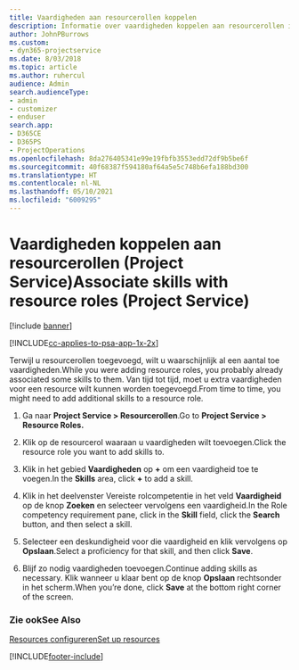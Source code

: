 ```yaml
---
title: Vaardigheden aan resourcerollen koppelen
description: Informatie over vaardigheden koppelen aan resourcerollen in Project Service
author: JohnPBurrows
ms.custom:
- dyn365-projectservice
ms.date: 8/03/2018
ms.topic: article
ms.author: ruhercul
audience: Admin
search.audienceType:
- admin
- customizer
- enduser
search.app:
- D365CE
- D365PS
- ProjectOperations
ms.openlocfilehash: 8da276405341e99e19fbfb3553edd72df9b5be6f
ms.sourcegitcommit: 40f68387f594180af64a5e5c748b6efa188bd300
ms.translationtype: HT
ms.contentlocale: nl-NL
ms.lasthandoff: 05/10/2021
ms.locfileid: "6009295"
---
```

# <a name="associate-skills-with-resource-roles-project-service"></a><span data-ttu-id="185d0-103">Vaardigheden koppelen aan resourcerollen (Project Service)</span><span class="sxs-lookup"><span data-stu-id="185d0-103">Associate skills with resource roles (Project Service)</span></span>

[!include [banner](../includes/psa-now-project-operations.md)]

[!INCLUDE[cc-applies-to-psa-app-1x-2x](../includes/cc-applies-to-psa-app-1x-2x.md)]

<span data-ttu-id="185d0-104">Terwijl u resourcerollen toegevoegd, wilt u waarschijnlijk al een aantal toe vaardigheden.</span><span class="sxs-lookup"><span data-stu-id="185d0-104">While you were adding resource roles, you probably already associated some skills to them.</span></span> <span data-ttu-id="185d0-105">Van tijd tot tijd, moet u extra vaardigheden voor een resource wilt kunnen worden toegevoegd.</span><span class="sxs-lookup"><span data-stu-id="185d0-105">From time to time, you might need to add additional skills to a resource role.</span></span>  
  
1.  <span data-ttu-id="185d0-106">Ga naar **Project Service > Resourcerollen**.</span><span class="sxs-lookup"><span data-stu-id="185d0-106">Go to **Project Service > Resource Roles.**</span></span>  
  
2.  <span data-ttu-id="185d0-107">Klik op de resourcerol waaraan u vaardigheden wilt toevoegen.</span><span class="sxs-lookup"><span data-stu-id="185d0-107">Click the resource role you want to add skills to.</span></span>  
  
3.  <span data-ttu-id="185d0-108">Klik in het gebied **Vaardigheden** op **+** om een vaardigheid toe te voegen.</span><span class="sxs-lookup"><span data-stu-id="185d0-108">In the **Skills** area, click **+** to add a skill.</span></span>  
  
4.  <span data-ttu-id="185d0-109">Klik in het deelvenster Vereiste rolcompetentie in het veld **Vaardigheid** op de knop **Zoeken** en selecteer vervolgens een vaardigheid.</span><span class="sxs-lookup"><span data-stu-id="185d0-109">In the Role competency requirement pane, click in the **Skill** field, click the **Search** button,  and then select a skill.</span></span>  
  
5.  <span data-ttu-id="185d0-110">Selecteer een deskundigheid voor die vaardigheid en klik vervolgens op **Opslaan**.</span><span class="sxs-lookup"><span data-stu-id="185d0-110">Select a proficiency for that skill, and then click **Save**.</span></span>  
  
6.  <span data-ttu-id="185d0-111">Blijf zo nodig vaardigheden toevoegen.</span><span class="sxs-lookup"><span data-stu-id="185d0-111">Continue adding skills as necessary.</span></span> <span data-ttu-id="185d0-112">Klik wanneer u klaar bent op de knop **Opslaan** rechtsonder in het scherm.</span><span class="sxs-lookup"><span data-stu-id="185d0-112">When you’re done, click **Save** at the bottom right corner of the screen.</span></span>  
  
### <a name="see-also"></a><span data-ttu-id="185d0-113">Zie ook</span><span class="sxs-lookup"><span data-stu-id="185d0-113">See Also</span></span>  
 [<span data-ttu-id="185d0-114">Resources configureren</span><span class="sxs-lookup"><span data-stu-id="185d0-114">Set up resources</span></span>](../psa/set-up-resources.md)


[!INCLUDE[footer-include](../includes/footer-banner.md)]